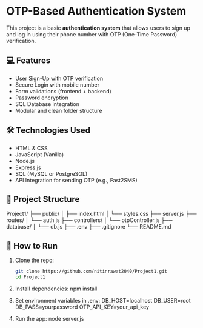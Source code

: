 # OTP-Based Authentication System

This project is a basic **authentication system** that allows users to sign up and log in using their phone number with OTP (One-Time Password) verification.

## 💻 Features

- User Sign-Up with OTP verification
- Secure Login with mobile number
- Form validations (frontend + backend)
- Password encryption
- SQL Database integration
- Modular and clean folder structure

## 🛠️ Technologies Used

- HTML & CSS
- JavaScript (Vanilla)
- Node.js
- Express.js
- SQL (MySQL or PostgreSQL)
- API Integration for sending OTP (e.g., Fast2SMS)

## 📂 Project Structure

Project1/
├── public/
│ ├── index.html
│ └── styles.css
├── server.js
├── routes/
│ └── auth.js
├── controllers/
│ └── otpController.js
├── database/
│ └── db.js
├── .env
├── .gitignore
└── README.md

## 🚀 How to Run

1. Clone the repo:

   ```bash
   git clone https://github.com/nitinrawat2040/Project1.git
   cd Project1

   ```

2. Install dependencies:
   npm install

3. Set environment variables in .env:
   DB_HOST=localhost
   DB_USER=root
   DB_PASS=yourpassword
   OTP_API_KEY=your_api_key

4. Run the app:
   node server.js
